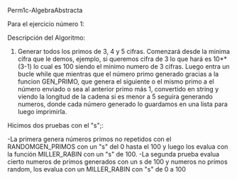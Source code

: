 Perm1c-AlgebraAbstracta

Para el ejercicio número 1:


Descripción del Algoritmo:
1) Generar todos los primos de 3, 4 y 5 cifras.
Comenzará desde la minima cifra que le demos, ejemplo, si queremos cifra de 3 lo que hará es 10**(3-1) lo cual es 100 siendo el minimo numero de 3 cifras.
Luego entra un bucle while que mientras que el número primo generado gracias a la funcion GEN_PRIMO, que genera el siguiente o el mismo primo a el número enviado o sea al anterior primo más 1, convertido en string y viendo la longitud de la cadena si es menor a 5 seguira generando numeros, donde cada número generado lo guardamos en una lista para luego imprimirla.


Hicimos dos pruebas con el "s";:

-La primera genera números primos no repetidos con el RANDOMGEN_PRIMOS con un "s" del 0 hasta el 100 y luego los evalua con la función MILLER_RABIN con un "s" de 100.
-La segunda prueba evalua cierto numeros de primos generados con un s de 100 y numeros no primos    random, los evalua con un MILLER_RABIN con "s" de 0 a 100